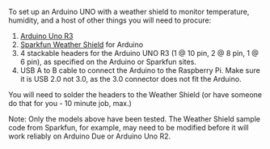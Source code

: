 To set up an Arduino UNO with a weather shield to monitor temperature, humidity, and a host of other things you will need to procure:

1. [Arduino Uno R3](http://arduino.cc/en/Main/ArduinoBoardUno)
1. [Sparkfun Weather Shield](https://www.sparkfun.com/products/12081) for Arduino 
1. 4 stackable headers for the Arduino UNO R3 (1 @ 10 pin, 2 @ 8 pin, 1 @ 6 pin), as specified on the Arduino or Sparkfun sites. 
1. USB A to B cable to connect the Arduino to the Raspberry Pi. Make sure it is USB 2.0 not 3.0, as the 3.0 connector does not fit the Arduino.

You will need to solder the headers to the Weather Shield (or have someone do that for you - 10 minute job, max.)

Note: Only the models above have been tested. The Weather Shield sample code from Sparkfun, for example, may need to be modified before it will work reliably on Arduino Due or Arduino Uno R2.